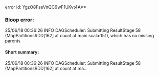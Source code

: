 error id: YgzO8FseVnQC9wF1UKvt4A==
### Bloop error:

25/06/18 00:36:26 INFO DAGScheduler: Submitting ResultStage 58 (MapPartitionsRDD[162] at count at main.scala:151), which has no missing parents
#### Short summary: 

25/06/18 00:36:26 INFO DAGScheduler: Submitting ResultStage 58 (MapPartitionsRDD[162] at count at ma...